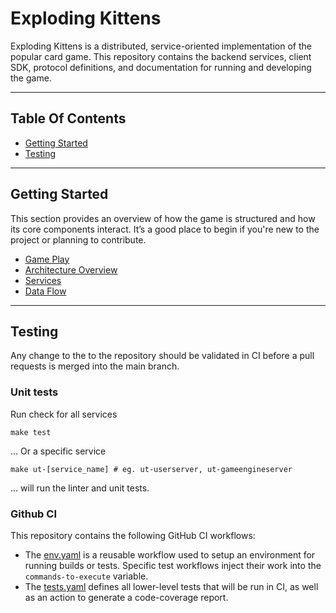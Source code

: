 # Exploding Kittens

Exploding Kittens is a distributed, service-oriented implementation of the popular card game. This repository contains the backend services, client SDK, protocol definitions, and documentation for running and developing the game.

---
## Table Of Contents
- [Getting Started](#getting-started)
- [Testing](#testing)

---
## Getting Started

This section provides an overview of how the game is structured and how its core components interact. It’s a good place to begin if you're new to the project or planning to contribute.

- [Game Play](./docs/gameplay.md)
- [Architecture Overview](./docs/architecture_overview.md)
- [Services](./docs/services.md)
- [Data Flow](./docs/data_flow.md)

---
## Testing

Any change to the to the repository should be validated in CI before
a pull requests is merged into the main branch.

### Unit tests

Run check for all services
```shell
make test
```
... Or a specific service
```shell
make ut-[service_name] # eg. ut-userserver, ut-gameengineserver
```
... will run the linter and unit tests.

### Github CI

This repository contains the following GitHub CI workflows:
- The [env.yaml](./.github/workflows/env.yaml) is a reusable workflow used to setup an environment for running builds or tests.  Specific test workflows inject their work into the `commands-to-execute` variable.
- The [tests.yaml](./.github/workflows/tests.yaml) defines all lower-level tests that will be run in CI, as well as an action to generate a code-coverage report.